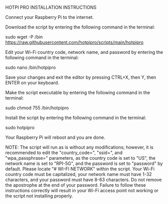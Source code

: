 HOTPI PRO INSTALLATION INSTRUCTIONS

Connect your Raspberry Pi to the internet.

Download the script by entering the following command in the terminal:

sudo wget -P /bin https://raw.githubusercontent.com/hotpipro/scripts/main/hotpipro

Edit your Wi-Fi country code, network name, and password by entering the following command in the terminal:

sudo nano /bin/hotpipro

Save your changes and exit the editor by pressing CTRL+X, then Y, then ENTER on your keyboard.

Make the script executable by entering the following command in the terminal:

sudo chmod 755 /bin/hotpipro

Install the script by entering the following command in the terminal:

sudo hotpipro

Your Raspberry Pi will reboot and you are done.

NOTE: The script will run as is without any modifications; however, it is recommended to edit the "country_code=", "ssid=", and "wpa_passphrase=" parameters, as the country code is set to "US", the network name is set to "RPI-5G", and the password is set to "password" by default. Please locate "# WI-FI NETWORK" within the script. Your Wi-Fi country code must be capitalized, your network name must have 1-32 characters, and your password must have 8-63 characters. Do not remove the apostrophe at the end of your password. Failure to follow these instructions correctly will result in your Wi-Fi access point not working or the script not installing properly.
